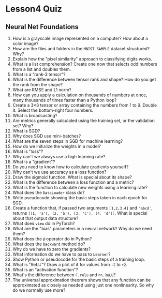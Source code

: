 # Lesson4 Quiz

## Neural Net Foundations

1. How is a grayscale image represented on a computer? How about a color image?
1. How are the files and folders in the `MNIST_SAMPLE` dataset structured? Why?
1. Explain how the "pixel similarity" approach to classifying digits works.
1. What is a list comprehension? Create one now that selects odd numbers from a list and doubles them.
1. What is a "rank-3 tensor"?
1. What is the difference between tensor rank and shape? How do you get the rank from the shape?
1. What are RMSE and L1 norm?
1. How can you apply a calculation on thousands of numbers at once, many thousands of times faster than a Python loop?
1. Create a 3×3 tensor or array containing the numbers from 1 to 9. Double it. Select the bottom-right four numbers.
1. What is broadcasting?
1. Are metrics generally calculated using the training set, or the validation set? Why?
1. What is SGD?
1. Why does SGD use mini-batches?
1. What are the seven steps in SGD for machine learning?
1. How do we initialize the weights in a model?
1. What is "loss"?
1. Why can't we always use a high learning rate?
1. What is a "gradient"?
1. Do you need to know how to calculate gradients yourself?
1. Why can't we use accuracy as a loss function?
1. Draw the sigmoid function. What is special about its shape?
1. What is the difference between a loss function and a metric?
1. What is the function to calculate new weights using a learning rate?
1. What does the `DataLoader` class do?
1. Write pseudocode showing the basic steps taken in each epoch for SGD.
1. Create a function that, if passed two arguments `[1,2,3,4]` and `'abcd'`, returns `[(1, 'a'), (2, 'b'), (3, 'c'), (4, 'd')]`. What is special about that output data structure?
1. What does `view` do in PyTorch?
1. What are the "bias" parameters in a neural network? Why do we need them?
1. What does the `@` operator do in Python?
1. What does the `backward` method do?
1. Why do we have to zero the gradients?
1. What information do we have to pass to `Learner`?
1. Show Python or pseudocode for the basic steps of a training loop.
1. What is "ReLU"? Draw a plot of it for values from `-2` to `+2`.
1. What is an "activation function"?
1. What's the difference between `F.relu` and `nn.ReLU`?
1. The universal approximation theorem shows that any function can be approximated as closely as needed using just one nonlinearity. So why do we normally use more?